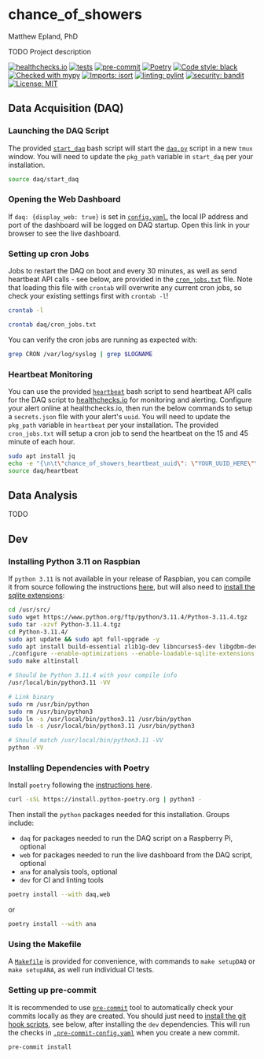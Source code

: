 # chance\_of\_showers
Matthew Epland, PhD

TODO Project description

[![healthchecks.io](https://healthchecks.io/badge/63dd8297-b724-4e7d-988b-7eeeca/0nnc0EMy.svg)](https://healthchecks.io)
[![tests](https://github.com/mepland/chance_of_showers/actions/workflows/tests.yml/badge.svg)](https://github.com/mepland/chance_of_showers/actions/workflows/tests.yml)
[![pre-commit](https://img.shields.io/badge/pre--commit-enabled-brightgreen?logo=pre-commit)](https://github.com/pre-commit/pre-commit)
[![Poetry](https://img.shields.io/endpoint?url=https://python-poetry.org/badge/v0.json)](https://python-poetry.org)
[![Code style: black](https://img.shields.io/badge/code%20style-black-000000.svg)](https://github.com/psf/black)
[![Checked with mypy](https://www.mypy-lang.org/static/mypy_badge.svg)](https://mypy-lang.org/)
[![Imports: isort](https://img.shields.io/badge/%20imports-isort-%231674b1?style=flat&labelColor=ef8336)](https://pycqa.github.io/isort/)
[![linting: pylint](https://img.shields.io/badge/linting-pylint-yellowgreen)](https://github.com/pylint-dev/pylint)
[![security: bandit](https://img.shields.io/badge/security-bandit-yellow.svg)](https://github.com/PyCQA/bandit)
[![License: MIT](https://img.shields.io/badge/License-MIT-yellow.svg)](https://github.com/mepland/chance_of_showers/blob/main/LICENSE.md)

## Data Acquisition (DAQ)

### Launching the DAQ Script
The provided [`start_daq`](daq/start_daq) bash script will start the [`daq.py`](daq/daq.py) script in a new `tmux` window.
You will need to update the `pkg_path` variable in `start_daq` per your installation.
```bash
source daq/start_daq
```

### Opening the Web Dashboard
If `daq: {display_web: true}` is set in [`config.yaml`](config.yaml),
the local IP address and port of the dashboard will be logged on DAQ startup.
Open this link in your browser to see the live dashboard.

### Setting up cron Jobs
Jobs to restart the DAQ on boot and every 30 minutes,
as well as send heartbeat API calls - see below,
are provided in the [`cron_jobs.txt`](daq/cron_jobs.txt) file.
Note that loading this file with `crontab` will overwrite any current cron jobs,
so check your existing settings first with `crontab -l`!
```bash
crontab -l

crontab daq/cron_jobs.txt
```

You can verify the cron jobs are running as expected with:
```bash
grep CRON /var/log/syslog | grep $LOGNAME
```

### Heartbeat Monitoring
You can use the provided [`heartbeat`](daq/heartbeat) bash script to send heartbeat API calls
for the DAQ script to [healthchecks.io](https://healthchecks.io) for monitoring and alerting.
Configure your alert online at healthchecks.io,
then run the below commands to setup a `secrets.json` file with your alert's `uuid`.
You will need to update the `pkg_path` variable in `heartbeat` per your installation.
The provided `cron_jobs.txt` will setup a cron job to send the heartbeat on the 15 and 45 minute of each hour.
```bash
sudo apt install jq
echo -e "{\n\t\"chance_of_showers_heartbeat_uuid\": \"YOUR_UUID_HERE\"\n}" > secrets.json
source daq/heartbeat
```

## Data Analysis

TODO

## Dev

### Installing Python 3.11 on Raspbian
If `python 3.11` is not available in your release of Raspbian,
you can compile it from source following the instructions [here](https://aruljohn.com/blog/python-raspberrypi),
but will also need to [install the sqlite extensions](https://stackoverflow.com/a/24449632):
```bash
cd /usr/src/
sudo wget https://www.python.org/ftp/python/3.11.4/Python-3.11.4.tgz
sudo tar -xzvf Python-3.11.4.tgz
cd Python-3.11.4/
sudo apt update && sudo apt full-upgrade -y
sudo apt install build-essential zlib1g-dev libncurses5-dev libgdbm-dev libnss3-dev libsqlite3-dev -y
./configure --enable-optimizations --enable-loadable-sqlite-extensions
sudo make altinstall

# Should be Python 3.11.4 with your compile info
/usr/local/bin/python3.11 -VV

# Link binary
sudo rm /usr/bin/python
sudo rm /usr/bin/python3
sudo ln -s /usr/local/bin/python3.11 /usr/bin/python
sudo ln -s /usr/local/bin/python3.11 /usr/bin/python3

# Should match /usr/local/bin/python3.11 -VV
python -VV
```

### Installing Dependencies with Poetry
Install `poetry` following the [instructions here](https://python-poetry.org/docs/#installation).
```bash
curl -sSL https://install.python-poetry.org | python3 -
```
Then install the `python` packages needed for this installation. Groups include:
- `daq` for packages needed to run the DAQ script on a Raspberry Pi, optional
- `web` for packages needed to run the live dashboard from the DAQ script, optional
- `ana` for analysis tools, optional
- `dev` for CI and linting tools

```bash
poetry install --with daq,web
```
or
```bash
poetry install --with ana
```

### Using the Makefile
A [`Makefile`](Makefile) is provided for convenience,
with commands to `make setupDAQ` or `make setupANA`,
as well run individual CI tests.

### Setting up pre-commit
It is recommended to use [`pre-commit`](https://pre-commit.com) tool to automatically check your commits locally as they are created.
You should just need to [install the git hook scripts](https://pre-commit.com/#3-install-the-git-hook-scripts), see below, after installing the `dev` dependencies. This will run the checks in [`.pre-commit-config.yaml`](.pre-commit-config.yaml) when you create a new commit.
```bash
pre-commit install
```
